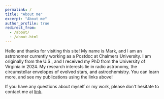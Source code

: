 ```yaml
---
permalink: /
title: "About me"
excerpt: "About me"
author_profile: true
redirect_from:
  - /about/
  - /about.html
---
```


Hello and thanks for visiting this site! My name is Mark, and I am an astronomer currently working as a Postdoc at Chalmers University. I am originally from the U.S., and I received my PhD from the University of Virginia in 2024. My research interests lie in radio astronomy, the circumstellar envelopes of evolved stars, and astrochemistry. You can learn more, and see my publications using the links above!

If you have any questions about myself or my work, please don't hesitate to contact me at [link](mark.siebert@chalmers.se).
